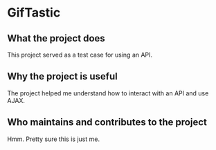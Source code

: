 # GifTastic

## What the project does 
This project served as a test case for using an API.

## Why the project is useful 
The project helped me understand how to interact with an API and use AJAX.

## Who maintains and contributes to the project 
Hmm. Pretty sure this is just me.
